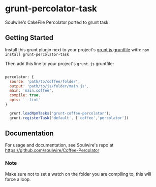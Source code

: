 # grunt-percolator-task

Soulwire's CakeFile Percolator ported to grunt task. 

## Getting Started
Install this grunt plugin next to your project's [grunt.js gruntfile][getting_started] with: `npm install grunt-percolator-task`

Then add this line to your project's `grunt.js` gruntfile:

```javascript

percolator: {
  source: 'path/to/coffee/folder',
  output: 'path/to/js/folder/main.js',
  main: 'main.coffee',
  compile: true,
  opts: '--lint'
}
```

```javascript
  grunt.loadNpmTasks('grunt-coffee-percolator');
  grunt.registerTask('default', ['coffee','percolator'])
```

[grunt]: http://gruntjs.com/
[getting_started]: https://github.com/gruntjs/grunt/blob/master/docs/getting_started.md

## Documentation
For usage and documentation, see Soulwire's repo at https://github.com/soulwire/Coffee-Percolator

### Note
Make sure not to set a watch on the folder you are compiling to, this will force a loop.